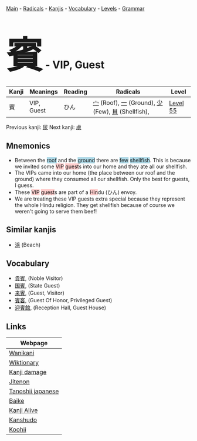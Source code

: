 <style> bigfont {font-size: 100px}</style>
[Main](../index.md) -
[Radicals](../radicals.md) -
[Kanjis](../kanjis.md) -
[Vocabulary](../vocabulary.md) -
[Levels](../levels.md) -
[Grammar](../grammar.md)
# <bigfont> 賓</bigfont> - VIP, Guest 

| Kanji | Meanings | Reading | Radicals | Level |
| --- | --- | --- | --- | --- |
| 賓 | VIP, Guest | ひん | [宀](../radicals/宀.md) (Roof), [一](../radicals/一.md) (Ground), [少](../radicals/少.md) (Few), [貝](../radicals/貝.md) (Shellfish),  | [Level 55](../levels/wk_level55.md) |

Previous kanji: [尿](尿.md) Next kanji: [虜](虜.md) 

## Mnemonics
 * Between the <span style="background-color:#ADD8E6"> roof</span> and the <span style="background-color:#ADD8E6"> ground</span> there are <span style="background-color:#ADD8E6"> few</span> <span style="background-color:#ADD8E6"> shellfish</span>. This is because we invited some <span style="background-color:#ffcccb"> VIP</span> <span style="background-color:#ffcccb"> guest</span>s into our home and they ate all our shellfish.
* The VIPs came into our home (the place between our roof and the ground) where they consumed all our shellfish. Only the best for guests, I guess.
* These <span style="background-color:#ffcccb"> VIP</span> <span style="background-color:#ffcccb"> guest</span>s are part of a <span style="background-color:#ffcccb"> Hin</span>du (ひん) envoy. 
* We are treating these VIP guests extra special because they represent the whole Hindu religion. They get shellfish because of course we weren't going to serve them beef!


## Similar kanjis
 * [浜](浜.md) (Beach)


## Vocabulary
 * [貴賓](../vocabulary/賓.md), (Noble Visitor)
* [国賓](../vocabulary/賓.md), (State Guest)
* [来賓](../vocabulary/賓.md), (Guest, Visitor)
* [賓客](../vocabulary/賓.md), (Guest Of Honor, Privileged Guest)
* [迎賓館](../vocabulary/賓.md), (Reception Hall, Guest House)



## Links 

| Webpage |
| --- |
| [Wanikani          ](https://www.wanikani.com/kanji/賓) |
| [Wiktionary        ](https://en.wiktionary.org/wiki/賓) |
| [Kanji damage      ](http://www.kanjidamage.com/kanji/search?utf8=✓&q=賓) |
| [Jitenon           ](https://jitenon.com/kanji/賓) |
| [Tanoshii japanese ](https://www.tanoshiijapanese.com/dictionary/kanji.cfm?k=賓) |
| [Baike             ](https://baike.baidu.com/item/賓) |
| [Kanji Alive       ](https://app.kanjialive.com/賓) |
| [Kanshudo          ](https://www.kanshudo.com/searchmn?q=賓) |
| [Koohii            ](https://kanji.koohii.com/study/kanji/賓) |
